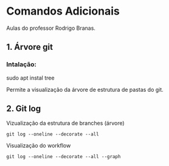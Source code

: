 # Comandos Adicionais  
Aulas do professor Rodrigo Branas.
## 1. Árvore git  
  
### Intalação:  
sudo apt instal tree  
  
Permite a visualização da árvore de estrutura de pastas do git.  

## 2. Git log  
  
Vizualização da estrutura de branches (árvore)  
  
```git log --oneline --decorate --all```  
  
Visualização do workflow  
  
```git log --oneline --decorate --all --graph```  
